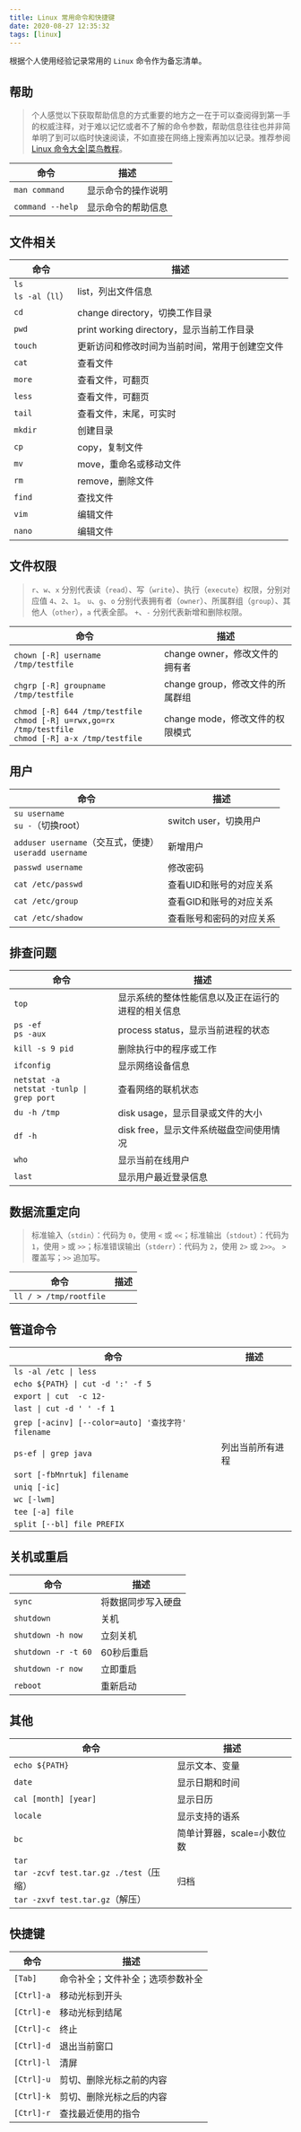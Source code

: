```yaml
---
title: Linux 常用命令和快捷键
date: 2020-08-27 12:35:32
tags: [linux]
---
```


根据个人使用经验记录常用的 `Linux` 命令作为备忘清单。

<!-- more -->

## 帮助

> 个人感觉以下获取帮助信息的方式重要的地方之一在于可以查阅得到第一手的权威注释，对于难以记忆或者不了解的命令参数，帮助信息往往也并非简单明了到可以临时快速阅读，不如直接在网络上搜索再加以记录。推荐参阅 [Linux 命令大全|菜鸟教程](https://www.runoob.com/linux/linux-command-manual.html)。

|命令|描述|
|--|--|
|`man command`|显示命令的操作说明|
|`command --help`|显示命令的帮助信息|

## 文件相关

|命令|描述|
|--|--|
|`ls` </br> `ls -al`（`ll`）|list，列出文件信息|
|`cd`|change directory，切换工作目录|
|`pwd`|print working directory，显示当前工作目录|
|`touch`|更新访问和修改时间为当前时间，常用于创建空文件|
|`cat`|查看文件|
|`more`|查看文件，可翻页|
|`less`|查看文件，可翻页|
|`tail`|查看文件，末尾，可实时|
|`mkdir`|创建目录|
|`cp`|copy，复制文件|
|`mv`|move，重命名或移动文件|
|`rm`|remove，删除文件|
|`find`|查找文件|
|`vim`|编辑文件|
|`nano`|编辑文件|

## 文件权限

> `r`、`w`、`x` 分别代表读（`read`）、写（`write`）、执行（`execute`）权限，分别对应值 `4`、`2`、`1`。
`u`、`g`、`o` 分别代表拥有者（`owner`）、所属群组（`group`）、其他人（`other`），`a` 代表全部。
`+`、`-` 分别代表新增和删除权限。

|命令|描述|
|--|--|
|`chown [-R] username /tmp/testfile`|change owner，修改文件的拥有者|
|`chgrp [-R] groupname /tmp/testfile`|change group，修改文件的所属群组|
|`chmod [-R] 644 /tmp/testfile` </br> `chmod [-R] u=rwx,go=rx /tmp/testfile`  </br> `chmod [-R] a-x /tmp/testfile`|change mode，修改文件的权限模式|

## 用户

|命令|描述|
|--|--|
|`su username` </br> `su -`（切换root）|switch user，切换用户|
|`adduser username`（交互式，便捷） </br> `useradd username`|新增用户|
|`passwd username`|修改密码|
|`cat /etc/passwd`|查看UID和账号的对应关系|
|`cat /etc/group`|查看GID和账号的对应关系|
|`cat /etc/shadow`|查看账号和密码的对应关系|

## 排查问题

|命令|描述|
|--|--|
|`top`|显示系统的整体性能信息以及正在运行的进程的相关信息|
|`ps -ef` </br> `ps -aux`|process status，显示当前进程的状态|
|`kill -s 9 pid`|删除执行中的程序或工作|
|`ifconfig`|显示网络设备信息|
|`netstat -a` </br> `netstat -tunlp \| grep port`|查看网络的联机状态|
|`du -h /tmp`|disk usage，显示目录或文件的大小|
|`df -h`|disk free，显示文件系统磁盘空间使用情况|
|`who`|显示当前在线用户|
|`last`|显示用户最近登录信息|

## 数据流重定向

> 标准输入（`stdin`）：代码为 `0`，使用 `<` 或 `<<`；标准输出（`stdout`）：代码为 `1`，使用 `>` 或 `>>`；标准错误输出（`stderr`）：代码为 `2`，使用 `2>` 或 `2>>`。
`>` 覆盖写；`>>` 追加写。

|命令|描述|
|--|--|
|`ll / > /tmp/rootfile`||

## 管道命令

|命令|描述|
|--|--|
|`ls -al /etc \| less`||
|`echo ${PATH} \| cut -d ':' -f 5`||
|`export \| cut  -c 12-`||
|`last \| cut -d ' ' -f 1`||
|`grep [-acinv] [--color=auto] '查找字符' filename`||
|`ps-ef \| grep java`|列出当前所有进程|
|`sort [-fbMnrtuk] filename`||
|`uniq [-ic]`||
|`wc [-lwm]`||
|`tee [-a] file`||
|`split [--bl] file PREFIX`||

## 关机或重启

|命令|描述|
|--|--|
|`sync`|将数据同步写入硬盘|
|`shutdown`|关机|
|`shutdown -h now`|立刻关机|
|`shutdown -r -t 60`|60秒后重启|
|`shutdown -r now`|立即重启|
|`reboot`|重新启动|

## 其他

|命令|描述|
|--|--|
|`echo ${PATH}`|显示文本、变量|
|`date`|显示日期和时间|
|`cal [month] [year]`|显示日历|
|`locale`|显示支持的语系|
|`bc`|简单计算器，scale=小数位数|
|`tar` </br> `tar -zcvf test.tar.gz ./test`（压缩） </br> `tar -zxvf test.tar.gz`（解压）|归档|

## 快捷键

|命令|描述|
|--|--|
|`[Tab]`|命令补全；文件补全；选项参数补全|
|`[Ctrl]-a`|移动光标到开头|
|`[Ctrl]-e`|移动光标到结尾|
|`[Ctrl]-c`|终止|
|`[Ctrl]-d`|退出当前窗口|
|`[Ctrl]-l`|清屏|
|`[Ctrl]-u`|剪切、删除光标之前的内容|
|`[Ctrl]-k`|剪切、删除光标之后的内容|
|`[Ctrl]-r`|查找最近使用的指令|